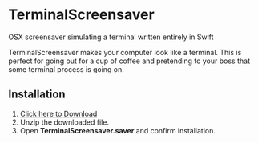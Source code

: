 # TerminalScreensaver
OSX screensaver simulating a terminal written entirely in Swift

TerminalScreensaver makes your computer look like a terminal. This is perfect for going out for a cup of coffee and pretending to your boss that some terminal process is going on.

## Installation

1. [Click here to Download](https://github.com/naman14/TerminalScreensaver/releases/download/1.0/TerminalScreensaver.saver.zip)
2. Unzip the downloaded file.
3. Open **TerminalScreensaver.saver** and confirm installation.




